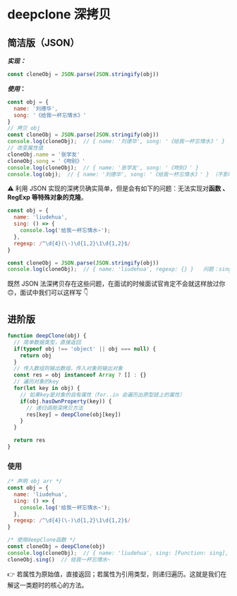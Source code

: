 # deepclone 深拷贝

## 简洁版（JSON）

**_实现：_**

```js
const cloneObj = JSON.parse(JSON.stringify(obj))
```

**_使用_：**

```js
const obj = {
  name: '刘德华',
  song: '《给我一杯忘情水》'
}
// 拷贝 obj
const cloneObj = JSON.parse(JSON.stringify(obj))
console.log(cloneObj);  // { name: '刘德华', song: '《给我一杯忘情水》' }
// 改变属性值
cloneObj.name = '张学友'
cloneObj.song = '《吻别》'
console.log(cloneObj);  // { name: '张学友', song: '《吻别》' }
console.log(obj);  // { name: '刘德华', song: '《给我一杯忘情水》' } （不影响源对象，即深克隆）
```

⚠ 利用 JSON 实现的深拷贝确实简单，但是会有如下的问题：无法实现对**函数 、RegExp 等特殊对象的克隆**。

```js
const obj = {
  name: 'liudehua',
  sing: () => {
    console.log('给我一杯忘情水~');
  },
  regexp: /^\d{4}(\-)\d{1,2}\1\d{1,2}$/
}

const cloneObj = JSON.parse(JSON.stringify(obj))
console.log(cloneObj);  // { name: 'liudehua', regexp: {} }   问题：sing函数没有拷贝，正则表达式拷贝错误

```

既然 JSON 法深拷贝存在这些问题，在面试的时候面试官肯定不会就这样放过你 🙃，面试中我们可以这样写 👇

## 进阶版

```js
function deepClone(obj) {
  // 简单数据类型，直接返回
  if(typeof obj !== 'object' || obj === null) {
    return obj
  }
  // 传入数组则输出数组，传入对象则输出对象
  const res = obj instanceof Array ? [] : {}
  // 遍历对象的key
  for(let key in obj) {
    // 如果key是对象的自有属性（for..in 会遍历出原型链上的属性）
    if(obj.hasOwnProperty(key)) {
      // 递归调用深拷贝方法
      res[key] = deepClone(obj[key])
    }
  }

  return res
}
```

### 使用

```js
/* 声明 obj arr */
const obj = {
  name: 'liudehua',
  sing: () => {
    console.log('给我一杯忘情水~');
  },
  regexp: /^\d{4}(\-)\d{1,2}\1\d{1,2}$/
}

/* 使用deepClone函数 */
const cloneObj = deepClone(obj)
console.log(cloneObj);  // { name: 'liudehua', sing: [Function: sing], regexp: {} }
cloneObj.sing()  // 给我一杯忘情水~
```

👉 若属性为原始值，直接返回；若属性为引用类型，则递归遍历。这就是我们在解这一类题时的核心的方法。
